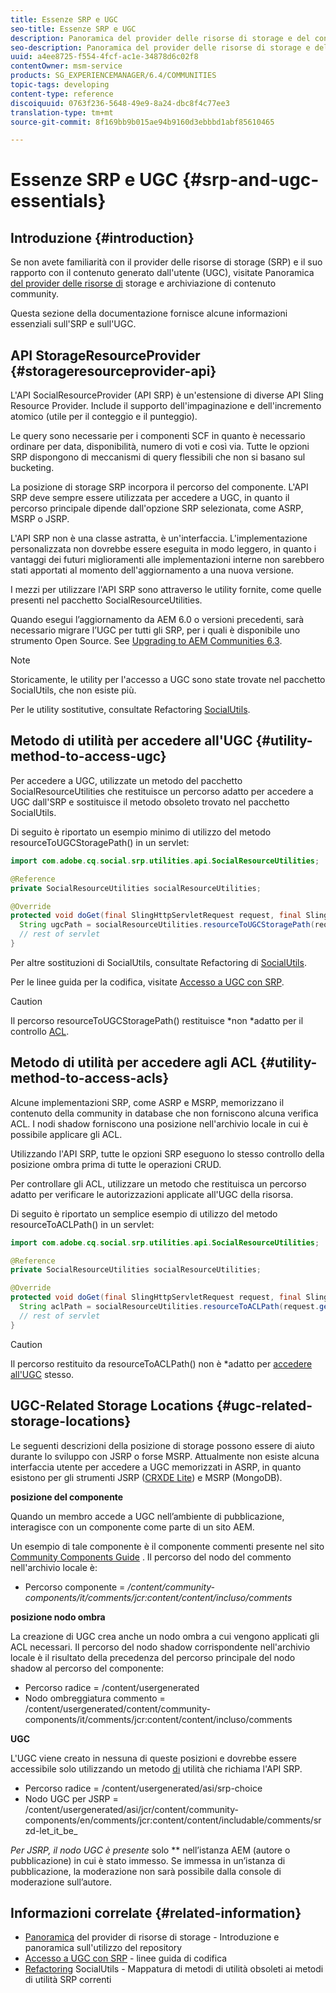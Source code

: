 ```yaml
---
title: Essenze SRP e UGC
seo-title: Essenze SRP e UGC
description: Panoramica del provider delle risorse di storage e del contenuto generato dall’utente
seo-description: Panoramica del provider delle risorse di storage e del contenuto generato dall’utente
uuid: a4ee8725-f554-4fcf-ac1e-34878d6c02f8
contentOwner: msm-service
products: SG_EXPERIENCEMANAGER/6.4/COMMUNITIES
topic-tags: developing
content-type: reference
discoiquuid: 0763f236-5648-49e9-8a24-dbc8f4c77ee3
translation-type: tm+mt
source-git-commit: 8f169bb9b015ae94b9160d3ebbbd1abf85610465

---
```



# Essenze SRP e UGC {#srp-and-ugc-essentials}

## Introduzione {#introduction}

Se non avete familiarità con il provider delle risorse di storage (SRP) e il suo rapporto con il contenuto generato dall&#39;utente (UGC), visitate Panoramica [del provider delle risorse di](working-with-srp.md) storage e archiviazione di contenuto [](srp.md)community.

Questa sezione della documentazione fornisce alcune informazioni essenziali sull&#39;SRP e sull&#39;UGC.

## API StorageResourceProvider {#storageresourceprovider-api}

L&#39;API SocialResourceProvider (API SRP) è un&#39;estensione di diverse API Sling Resource Provider. Include il supporto dell&#39;impaginazione e dell&#39;incremento atomico (utile per il conteggio e il punteggio).

Le query sono necessarie per i componenti SCF in quanto è necessario ordinare per data, disponibilità, numero di voti e così via. Tutte le opzioni SRP dispongono di meccanismi di query flessibili che non si basano sul bucketing.

La posizione di storage SRP incorpora il percorso del componente. L&#39;API SRP deve sempre essere utilizzata per accedere a UGC, in quanto il percorso principale dipende dall&#39;opzione SRP selezionata, come ASRP, MSRP o JSRP.

L&#39;API SRP non è una classe astratta, è un&#39;interfaccia. L&#39;implementazione personalizzata non dovrebbe essere eseguita in modo leggero, in quanto i vantaggi dei futuri miglioramenti alle implementazioni interne non sarebbero stati apportati al momento dell&#39;aggiornamento a una nuova versione.

I mezzi per utilizzare l&#39;API SRP sono attraverso le utility fornite, come quelle presenti nel pacchetto SocialResourceUtilities.

Quando esegui l’aggiornamento da AEM 6.0 o versioni precedenti, sarà necessario migrare l’UGC per tutti gli SRP, per i quali è disponibile uno strumento Open Source. See [Upgrading to AEM Communities 6.3](upgrade.md).

>[!NOTE]
>
>Storicamente, le utility per l&#39;accesso a UGC sono state trovate nel pacchetto SocialUtils, che non esiste più.
>
>Per le utility sostitutive, consultate Refactoring [SocialUtils](socialutils.md).

## Metodo di utilità per accedere all&#39;UGC {#utility-method-to-access-ugc}

Per accedere a UGC, utilizzate un metodo del pacchetto SocialResourceUtilities che restituisce un percorso adatto per accedere a UGC dall&#39;SRP e sostituisce il metodo obsoleto trovato nel pacchetto SocialUtils.

Di seguito è riportato un esempio minimo di utilizzo del metodo resourceToUGCStoragePath() in un servlet:

```java
import com.adobe.cq.social.srp.utilities.api.SocialResourceUtilities;

@Reference
private SocialResourceUtilities socialResourceUtilities;

@Override
protected void doGet(final SlingHttpServletRequest request, final SlingHttpServletResponse response) throws ServletException, IOException {
  String ugcPath = socialResourceUtilities.resourceToUGCStoragePath(request.getResource());
  // rest of servlet
}
```

Per altre sostituzioni di SocialUtils, consultate Refactoring di [SocialUtils](socialutils.md).

Per le linee guida per la codifica, visitate [Accesso a UGC con SRP](accessing-ugc-with-srp.md).

>[!CAUTION]
>
>Il percorso resourceToUGCStoragePath() restituisce *non *adatto per il controllo [ACL](srp.md#for-access-control-acls).

## Metodo di utilità per accedere agli ACL {#utility-method-to-access-acls}

Alcune implementazioni SRP, come ASRP e MSRP, memorizzano il contenuto della community in database che non forniscono alcuna verifica ACL. I nodi shadow forniscono una posizione nell&#39;archivio locale in cui è possibile applicare gli ACL.

Utilizzando l&#39;API SRP, tutte le opzioni SRP eseguono lo stesso controllo della posizione ombra prima di tutte le operazioni CRUD.

Per controllare gli ACL, utilizzare un metodo che restituisca un percorso adatto per verificare le autorizzazioni applicate all&#39;UGC della risorsa.

Di seguito è riportato un semplice esempio di utilizzo del metodo resourceToACLPath() in un servlet:

```java
import com.adobe.cq.social.srp.utilities.api.SocialResourceUtilities;

@Reference
private SocialResourceUtilities socialResourceUtilities;

@Override
protected void doGet(final SlingHttpServletRequest request, final SlingHttpServletResponse response) throws ServletException, IOException {
  String aclPath = socialResourceUtilities.resourceToACLPath(request.getResource());
  // rest of servlet
}
```

>[!CAUTION]
>
>Il percorso restituito da resourceToACLPath() non è *adatto per [accedere all&#39;UGC](#utility-method-to-access-acls) stesso.

## UGC-Related Storage Locations {#ugc-related-storage-locations}

Le seguenti descrizioni della posizione di storage possono essere di aiuto durante lo sviluppo con JSRP o forse MSRP. Attualmente non esiste alcuna interfaccia utente per accedere a UGC memorizzati in ASRP, in quanto esistono per gli strumenti JSRP ([CRXDE Lite](../../help/sites-developing/developing-with-crxde-lite.md)) e MSRP (MongoDB).

**posizione del componente**

Quando un membro accede a UGC nell’ambiente di pubblicazione, interagisce con un componente come parte di un sito AEM.

Un esempio di tale componente è il componente [](http://localhost:4502/content/community-components/en/comments.html) commenti presente nel sito [Community Components Guide](components-guide.md) . Il percorso del nodo del commento nell&#39;archivio locale è:

* Percorso componente = */content/community-components/it/comments/jcr:content/content/incluso/comments*

**posizione nodo ombra**

La creazione di UGC crea anche un nodo [](srp.md#about-shadow-nodes-in-jcr) ombra a cui vengono applicati gli ACL necessari. Il percorso del nodo shadow corrispondente nell&#39;archivio locale è il risultato della precedenza del percorso principale del nodo shadow al percorso del componente:

* Percorso radice = /content/usergenerated
* Nodo ombreggiatura commento = /content/usergenerated/content/community-components/it/comments/jcr:content/content/incluso/comments

**UGC**

L&#39;UGC viene creato in nessuna di queste posizioni e dovrebbe essere accessibile solo utilizzando un metodo [di](#utility-method-to-access-ugc) utilità che richiama l&#39;API SRP.

* Percorso radice = /content/usergenerated/asi/srp-choice
* Nodo UGC per JSRP = /content/usergenerated/asi/jcr/content/community-components/en/comments/jcr:content/content/includable/comments/srzd-let_it_be_

*Per JSRP, il nodo UGC è presente* solo ** nell’istanza AEM (autore o pubblicazione) in cui è stato immesso. Se immessa in un’istanza di pubblicazione, la moderazione non sarà possibile dalla console di moderazione sull’autore.

## Informazioni correlate {#related-information}

* [Panoramica](srp.md) del provider di risorse di storage - Introduzione e panoramica sull&#39;utilizzo del repository
* [Accesso a UGC con SRP](accessing-ugc-with-srp.md) - linee guida di codifica
* [Refactoring](socialutils.md) SocialUtils - Mappatura di metodi di utilità obsoleti ai metodi di utilità SRP correnti


